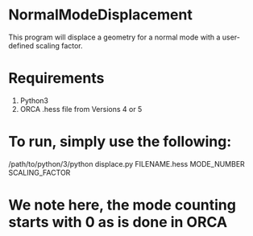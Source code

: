 # NormalModeDisplacement

This program will displace a geometry for a normal mode with a user-defined scaling factor.

# Requirements

1. Python3
2. ORCA .hess file from Versions 4 or 5

# To run, simply use the following:
/path/to/python/3/python displace.py FILENAME.hess MODE_NUMBER SCALING_FACTOR

# We note here, the mode counting starts with 0 as is done in ORCA
